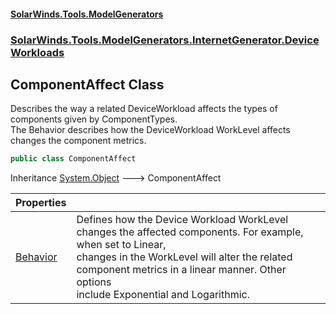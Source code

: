 #### [SolarWinds.Tools.ModelGenerators](index.md 'index')
### [SolarWinds.Tools.ModelGenerators.InternetGenerator.DeviceWorkloads](index.md#SolarWinds.Tools.ModelGenerators.InternetGenerator.DeviceWorkloads 'SolarWinds.Tools.ModelGenerators.InternetGenerator.DeviceWorkloads')

## ComponentAffect Class

Describes the way a related DeviceWorkload affects the types of components given by ComponentTypes.  
The Behavior describes how the DeviceWorkload WorkLevel affects changes the component metrics.

```csharp
public class ComponentAffect
```

Inheritance [System.Object](https://docs.microsoft.com/en-us/dotnet/api/System.Object 'System.Object') &#129106; ComponentAffect

| Properties | |
| :--- | :--- |
| [Behavior](ComponentAffect.Behavior.md 'SolarWinds.Tools.ModelGenerators.InternetGenerator.DeviceWorkloads.ComponentAffect.Behavior') | Defines how the Device Workload WorkLevel changes the affected components. For example, when set to Linear,<br/>changes in the WorkLevel will alter the related component metrics in a linear manner. Other options<br/>include Exponential and Logarithmic. |
